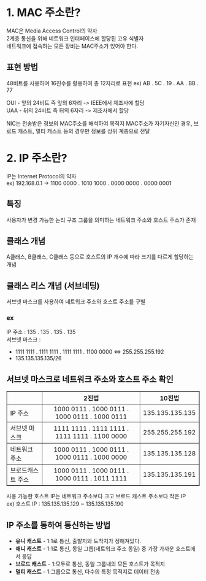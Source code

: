 # **1. MAC 주소란?**

MAC은 Media Access Control의 약자  
2계층 통신을 위해 네트워크 인터페이스에 할당된 고유 식별자  
네트워크에 접속하는 모든 장비는 MAC주소가 있어야 한다.

## 표현 방법

48비트를 사용하며 16진수를 활용하여 총 12자리로 표현
ex) AB . 5C . 19 . AA . BB . 77

OUI - 앞의 24비트 즉 앞의 6자리 -> IEEE에서 제조사에 할당  
UAA - 뒤의 24비트 즉 뒤의 6자리 -> 제조사에서 할당

NIC는 전송받은 정보의 MAC주소를 해석하여 목적지 MAC주소가 자기자신인 경우, 브로드 캐스트, 멀티 캐스트 등의 경우만 정보를 상위 계층으로 전달

# **2. IP 주소란?**

IP는 Internet Protocol의 약자  
ex) 192.168.0.1 -> 1100 0000 . 1010 1000 . 0000 0000 . 0000 0001

## 특징

사용자가 변경 가능한 논리 구조
그룹을 의미하는 네트워크 주소와 호스트 주소가 존재

## 클래스 개념

A클래스, B클래스, C클래스 등으로 호스트의 IP 개수에 따라 크기를 다르게 할당하는 개념

## 클래스 리스 개념 (서브네팅)

서브넷 마스크를 사용하여 네트워크 주소와 호스트 주소를 구별

### ex

IP 주소 : 135 . 135 . 135 . 135  
서브넷 마스크 :

- 1111 1111 . 1111 1111 . 1111 1111 . 1100 0000 <=> 255.255.255.192
- 135.135.135.135/26

## 서브넷 마스크로 네트워크 주소와 호스트 주소 확인

<table border="1">
<thead>
<tr>
<th align="left"></th>
<th align="center">2진법</th>
<th align="center">10진법</th>
</tr>
</thead>
<tbody>
<tr>
<td align="left">IP 주소</td>
<td align="center">1000 0111 . 1000 0111 . 1000 0111 . 1000 0111</td>
<td align="center">135.135.135.135</td>
</tr>
<tr>
<td align="left">서브넷 마스크</td>
<td align="center">1111 1111 . 1111 1111 . 1111 1111 . 1100 0000</td>
<td align="center">255.255.255.192</td>
</tr>
<tr>
<td align="left">네트워크 주소</td>
<td align="center">1000 0111 . 1000 0111 . 1000 0111 . 1000 0000</td>
<td align="center">135.135.135.128</td>
</tr>
<tr>
<td align="left">브로드캐스트 주소</td>
<td align="center">1000 0111 . 1000 0111 . 1000 0111 . 1011 1111</td>
<td align="center">135.135.135.191</td>
</tr>
</tbody>
</table>

사용 가능한 호스트 IP는 네트워크 주소보다 크고 브로드 캐스트 주소보다 작은 IP  
ex) 호스트 IP : 135.135.135.129 ~ 135.135.135.190

## IP 주소를 통하여 통신하는 방법

- **유니 캐스트** - 1:1로 통신, 출발지와 도착지가 정해져있다.
- **애니 캐스트** - 1:1로 통신, 동일 그룹(네트워크 주소 동일) 중 가장 가까운 호스트에서 응답
- **브로드 캐스트** - 1:모두로 통신, 동일 그룹내의 모든 호스트가 목적지
- **멀티 캐스트** - 1:그룹으로 통신, 다수의 특정 목적지로 데이터 전송
